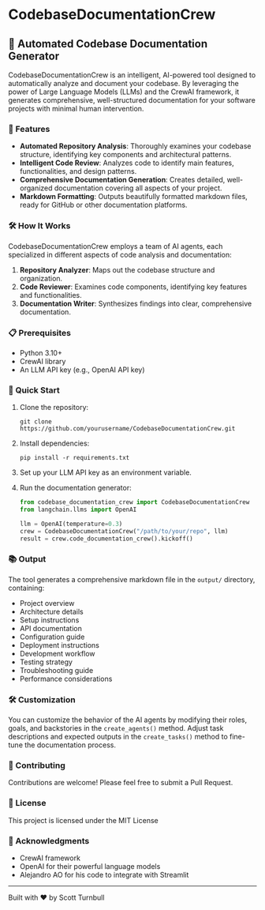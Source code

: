 # CodebaseDocumentationCrew

## 🚀 Automated Codebase Documentation Generator

CodebaseDocumentationCrew is an intelligent, AI-powered tool designed to automatically analyze and document your codebase. By leveraging the power of Large Language Models (LLMs) and the CrewAI framework, it generates comprehensive, well-structured documentation for your software projects with minimal human intervention.

### 🌟 Features

- **Automated Repository Analysis**: Thoroughly examines your codebase structure, identifying key components and architectural patterns.
- **Intelligent Code Review**: Analyzes code to identify main features, functionalities, and design patterns.
- **Comprehensive Documentation Generation**: Creates detailed, well-organized documentation covering all aspects of your project.
- **Markdown Formatting**: Outputs beautifully formatted markdown files, ready for GitHub or other documentation platforms.

### 🛠️ How It Works

CodebaseDocumentationCrew employs a team of AI agents, each specialized in different aspects of code analysis and documentation:

1. **Repository Analyzer**: Maps out the codebase structure and organization.
2. **Code Reviewer**: Examines code components, identifying key features and functionalities.
3. **Documentation Writer**: Synthesizes findings into clear, comprehensive documentation.

### 📋 Prerequisites

- Python 3.10+
- CrewAI library
- An LLM API key (e.g., OpenAI API key)

### 🚀 Quick Start

1. Clone the repository:
   ```
   git clone https://github.com/yourusername/CodebaseDocumentationCrew.git
   ```

2. Install dependencies:
   ```
   pip install -r requirements.txt
   ```

3. Set up your LLM API key as an environment variable.

4. Run the documentation generator:
   ```python
   from codebase_documentation_crew import CodebaseDocumentationCrew
   from langchain.llms import OpenAI

   llm = OpenAI(temperature=0.3)
   crew = CodebaseDocumentationCrew("/path/to/your/repo", llm)
   result = crew.code_documentation_crew().kickoff()
   ```

### 📚 Output

The tool generates a comprehensive markdown file in the `output/` directory, containing:

- Project overview
- Architecture details
- Setup instructions
- API documentation
- Configuration guide
- Deployment instructions
- Development workflow
- Testing strategy
- Troubleshooting guide
- Performance considerations

### 🛠️ Customization

You can customize the behavior of the AI agents by modifying their roles, goals, and backstories in the `create_agents()` method. Adjust task descriptions and expected outputs in the `create_tasks()` method to fine-tune the documentation process.

### 🤝 Contributing

Contributions are welcome! Please feel free to submit a Pull Request.

### 📄 License

This project is licensed under the MIT License
### 🙏 Acknowledgments

- CrewAI framework
- OpenAI for their powerful language models
- Alejandro AO for his code to integrate with Streamlit
---

Built with ❤️ by Scott Turnbull
```
